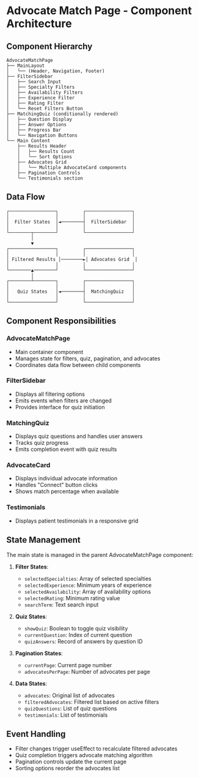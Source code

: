 # Advocate Match Page - Component Architecture

## Component Hierarchy

```
AdvocateMatchPage
├── MainLayout
│   └── (Header, Navigation, Footer)
├── FilterSidebar
│   ├── Search Input
│   ├── Specialty Filters
│   ├── Availability Filters
│   ├── Experience Filter
│   ├── Rating Filter
│   └── Reset Filters Button
├── MatchingQuiz (conditionally rendered)
│   ├── Question Display
│   ├── Answer Options
│   ├── Progress Bar
│   └── Navigation Buttons
└── Main Content
    ├── Results Header
    │   ├── Results Count
    │   └── Sort Options
    ├── Advocates Grid
    │   └── Multiple AdvocateCard components
    ├── Pagination Controls
    └── Testimonials section
```

## Data Flow

```
┌─────────────────┐         ┌─────────────────┐
│                 │         │                 │
│  Filter States  │◄────────┤  FilterSidebar  │
│                 │         │                 │
└────────┬────────┘         └─────────────────┘
         │
         ▼
┌─────────────────┐         ┌─────────────────┐
│                 │         │                 │
│ Filtered Results │────────►│ Advocates Grid  │
│                 │         │                 │
└────────▲────────┘         └─────────────────┘
         │
┌────────┴────────┐         ┌─────────────────┐
│                 │         │                 │
│   Quiz States   │◄────────┤  MatchingQuiz   │
│                 │         │                 │
└─────────────────┘         └─────────────────┘
```

## Component Responsibilities

### AdvocateMatchPage

- Main container component
- Manages state for filters, quiz, pagination, and advocates
- Coordinates data flow between child components

### FilterSidebar

- Displays all filtering options
- Emits events when filters are changed
- Provides interface for quiz initiation

### MatchingQuiz

- Displays quiz questions and handles user answers
- Tracks quiz progress
- Emits completion event with quiz results

### AdvocateCard

- Displays individual advocate information
- Handles "Connect" button clicks
- Shows match percentage when available

### Testimonials

- Displays patient testimonials in a responsive grid

## State Management

The main state is managed in the parent AdvocateMatchPage component:

1. **Filter States**:
   - `selectedSpecialties`: Array of selected specialties
   - `selectedExperience`: Minimum years of experience
   - `selectedAvailability`: Array of availability options
   - `selectedRating`: Minimum rating value
   - `searchTerm`: Text search input

2. **Quiz States**:
   - `showQuiz`: Boolean to toggle quiz visibility
   - `currentQuestion`: Index of current question
   - `quizAnswers`: Record of answers by question ID

3. **Pagination States**:
   - `currentPage`: Current page number
   - `advocatesPerPage`: Number of advocates per page

4. **Data States**:
   - `advocates`: Original list of advocates
   - `filteredAdvocates`: Filtered list based on active filters
   - `quizQuestions`: List of quiz questions
   - `testimonials`: List of testimonials

## Event Handling

- Filter changes trigger useEffect to recalculate filtered advocates
- Quiz completion triggers advocate matching algorithm
- Pagination controls update the current page
- Sorting options reorder the advocates list
